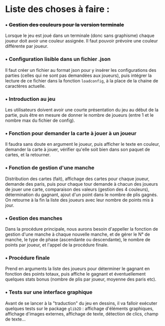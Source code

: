 # Liste des choses à faire :


### • ~~Gestion des couleurs pour la version terminale~~
Lorsque le jeu est joué dans un terminale (donc sans graphisme) chaque joueur doit avoir une couleur assignée. Il faut pouvoir prévoire une couleur différente par joueur.

### • Configuration lisible dans un fichier .json
Il faut créer un fichier au format json pour y insérer les configurations des parties (celles qui ne sont pas demandées aux joueurs), puis intégrer la lecture de ce fichier dans la fonction `loadconfig`, à la place de la chaine de caractères actuelle.

### • Introduction au jeu
Les utilisateurs doivent avoir une courte présentation du jeu au début de la partie, puis être en mesure de donner le nombre de joueurs (entre 1 et le nombre max du fichier de config).

### • Fonction pour demander la carte à jouer à un joueur
Il faudra sans doute en argument le joueur, puis afficher le texte en couleur, demander la carte à jouer, vérifier qu'elle soit bien dans son paquet de cartes, et la retourner.

### • Fonction de gestion d'une manche
Distribution des cartes (fait), affichage des cartes pour chaque joueur, demande des paris, puis pour chaque tour demande à chacun des joueurs de jouer une carte, comparaison des valeurs (gestion des 4 couleurs), détermination du gagnant, ajout d'un point dans le nombre de plis gagnés. On retourne à la fin la liste des joueurs avec leur nombre de points mis à jour.

### • Gestion des manches
Dans la procédure principale, nous aurons besoin d'appeller la fonction de gestion d'une manche à chaque nouvelle manche, et de gérer le N° de manche, le type de phase (ascendante ou descendante), le nombre de points par joueur, et l'appel de la procédure finale.

### • Procédure finale
Prend en arguments la liste des joueurs pour déterminer le gagnant en fonction des points totaux, puis affiche le gagnant et éventuellement quelques stats bonus (nombre de plis par joueur, moyenne des paris etc).

### • Tests sur une interface graphique
Avant de se lancer à la "traduction" du jeu en dessins, il va falloir exécuter quelques tests sur le package `glib2D` : affichage d'éléments graphiques, affichage d'images externes, affichage de texte, détection de clics, champ de texte...